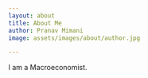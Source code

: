 ```yaml
---
layout: about
title: About Me
author: Pranav Mimani
image: assets/images/about/author.jpg

---
```


I am a Macroeconomist.
